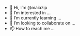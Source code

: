 - 👋 Hi, I’m @maiazip
- 👀 I’m interested in ...
- 🌱 I’m currently learning ...
- 💞️ I’m looking to collaborate on ...
- 📫 How to reach me ...

<!---
maiazip/maiazip is a ✨ special ✨ repository because its `README.md` (this file) appears on your GitHub profile.
You can click the Preview link to take a look at your changes.
--->
